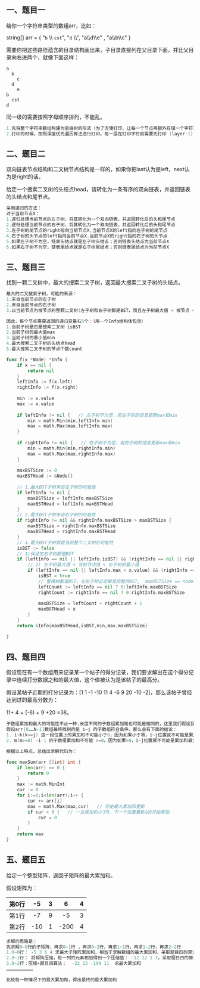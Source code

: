 ## 一、题目一

给你一个字符串类型的数组arr，比如：

string[] arr = {  "`b` \\\\ `cst`", "`d` \\\\", "a\\\\d\\\\e" , "a\\\\b\\\\c"  }

需要你把这些路径蕴含的目录结构画出来，子目录直接列在父目录下面，并比父目录向右进两个，就像下面这样：

```
a
  b
    c
  d
    e
b
  cst
d    
```

同一级的需要按照字母顺序排列，不能乱。

```go
1.先将整个字符串数组构建为前缀树的形式（为了方便打印，让每一个节点再额外存储一个字符）
2.打印的时候，按照深度优先遍历算法进行打印。每一层在打印字符前需要先打印 (layer-1)*2个空格
```

## 二、题目二

双向链表节点结构和二叉树节点结构是一样的，如果你把last认为是left，next认为是right的话。

给定一个搜索二叉树的头结点head，请转化为一条有序的双向链表，并返回链表的头结点和尾节点。

```go
采用递归的方法：
对于当前节点X：
1.递归处理当前节点的左子树，将其转化为一个双向链表，并返回转化后的头和尾节点
2.递归处理当前节点的右子树，将其转化为一个双向链表，并返回转化后的头和尾节点
3.左子树的尾节点的right指向当前节点X,当前节点X的left指向左子树的尾节点
4.右子树的头节点的left指向当前节点X,当前节点X的right指向右子树的头节点
5.如果左子树不为空，链表头结点就是左子树头结点；否则链表头结点为当前节点X
6.如果右子树不为空，链表尾结点就是右子树尾结点；否则链表尾结点为当前节点X
```

## 三、题目三

找到一颗二叉树中，最大的搜索二叉子树，返回最大搜索二叉子树的头结点。

```go
最大的二叉搜索子树，可能的来源：
1.来自当前节点的左子树
2.来自当前节点的右子树
3.以当前节点为根节点的整颗二叉树(左子树和右子树都是BST，而且左子树最大值 < 根节点 < 右子树最小值)

因此，每个节点需要返回的递归变量右5个：（用一个Info结构体包含）
1.当前子树是否是搜索二叉树 isBST
2.当前子树的最大值max
3.当前子树的最小值min
4.最大搜索二叉子树的头结点head
5.最大搜索二叉子树的节点个数count

func f(x *Node) *Info {
    if x == nil {
        return nil
    }
    leftInfo := f(x.left)
    rightInfo := f(x.right)
    
    min := x.value
    max := x.value
    
    if leftInfo != nil {   // 左子树不为空，用左子树的信息更新max和min
        min = math.Min(min,leftInfo.min)
        max = math.Max(max,leftInfo.max)
    }
    
    if rightInfo != nil {   // 右子树不为空，用右子树的信息更新max和min
        min = math.Min(min,rightInfo.min)
        max = math.Max(max,rightInfo.max)
    }
    
    maxBSTSize := 0 
    maxBSTHead := &Node{}
    
    // 1.最大BST子树来自左子树的可能性
    if leftInfo != nil {   
       	maxBSTSize = leftInfo.maxBSTSize
        maxBSTHead = leftInfo.maxBSTHead
    }
    // 2.最大BST子树来自右子树的可能性
    if rightInfo != nil && rightInfo.maxBSTSize > maxBSTSize {   
       	maxBSTSize = rightInfo.maxBSTSize
        maxBSTHead = rightInfo.maxBSTHead
    }
    // 3.最大BST子树就是当前整个二叉树的可能性
    isBST := false
    // 1)保证左右子树都是BST
    if (leftInfo == nil || leftInfo.isBST) && (rightInfo == nil || rightInfo.isBST) {
        // 2) 左子树最大值 < 当前节点值 < 右子树的最小值
        if (leftInfo == nil || leftInfo.max < x.value) && (rightInfo == nil || rightInfo.min < x.value) {
            isBST = true
            // 整棵树都是BST，左右子树必定都是完整的BST,  maxBSTSize == nodeCount
            leftCount := leftInfo == nil ? 0:leftInfo.maxBSTSize   
            rightCount := rightInfo == nil ? 0:rightInfo.maxBSTSize
            
            maxBSTSize = leftCount + rightCount + 1
            maxBSTHead = x
        }
    }
    return &Info{maxBSTHead,isBST,min,max,maxBSTSize}
    
}
```

## 四、题目四

假设现在有一个数组用来记录某一个帖子的得分记录，我们要求解出在这个得分记录中连续打分数据之和的最大值，这个值被认为是该帖子的最高分。

假设某帖子近期的打分记录为：[1 1 -1 -10 11 4 -6 9 20 -10 -2]，那么该帖子曾经达到过的最高分数为：

11+ 4 + (-6) + 9 +20 =38。

```go
子数组累加和最大的可能性不止一种,长度不同的子数组累加和也可能是相同的，这里我们假设我们要求解的是：累加和最大且最长的子数组。
假设arr[0……N-1]数组最终找到的是 i~j 的子数组符合条件，那么会有下面的结论：
1. i~k(k<=j) 这一段位置上的累加和不可能小于0，因为如果小于零，i~j位置就不可能是累加和最大的，k~j的子数组累加和明显会更大
2. m(m>=0) ~i-1 的子数组累加和不可能 >=0。因为如果>0，i~j位置就不可能是累加和最大的；如果==0,i~j位置就不可能是最长的

根据以上特点，总结出求解代码为：

func maxSum(arr []int) int {
    if len(arr) == 0 {
        return 0
    }
    max := math.MinInt
    cur := 0
    for i:=0;i<len(arr);i++ {
        cur += arr[i]
        max = math.Max(max,cur)   // 历史最大累加和更新
        if cur < 0 {   // 一旦累加和小于0，下一个位置重新从0开始累加
            cur = 0
        } 
    }
    return max
}
```

## 五、题目五

给定一个整型矩阵，返回子矩阵的最大累加和。

假设矩阵为：

| 第0行 |  -5  |  3   |  6   |  4   |
| :---: | :--: | :--: | :--: | :--: |
| 第1行 |  -7  |  9   |  -5  |  3   |
| 第2行 | -10  |  1   | -200 |  4   |

```go
求解的思路是：
先求解0~0行的子矩阵，再求0~1行 ，再求0~2行，再求1~1行，再求1~2行，再求2~2行
1.0~0行： -5 3 6 4 求最大子矩阵累加和，相当于求解数组的最大累加和，采取题目四的算法求解
2.0~1行： 将矩阵压缩，每一列的元素相加得到一个压缩值： -12 12 1 7，采取题目四的算法求解数组的最大累加和就是0~1行的最大子矩阵累加和
3.0~2行：压缩+题目四算法：  -22 12 -199 11  求最大累加和
…………………………

比较每一种情况下的最大累加和，得出最终的最大累加和
```

